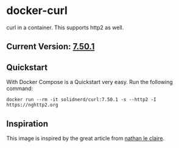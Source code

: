 docker-curl
===========

curl in a container. This supports http2 as well.

## Current Version: [7.50.1](https://github.com/SolidNerd/docker-curl/blob/master/Dockerfile)


## Quickstart
With Docker Compose is a Quickstart very easy. Run the following command:

```
docker run --rm -it solidnerd/curl:7.50.1 -s --http2 -I https://nghttp2.org
```


## Inspiration

This image is inspired by the great article from [nathan le claire](https://nathanleclaire.com/blog/2016/08/11/curl-with-http2-support---a-minimal-alpine-based-docker-image/).
